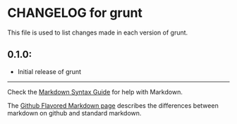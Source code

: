 # CHANGELOG for grunt

This file is used to list changes made in each version of grunt.

## 0.1.0:

* Initial release of grunt

- - - 
Check the [Markdown Syntax Guide](http://daringfireball.net/projects/markdown/syntax) for help with Markdown.

The [Github Flavored Markdown page](http://github.github.com/github-flavored-markdown/) describes the differences between markdown on github and standard markdown.
